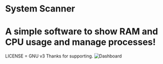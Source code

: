 # System Scanner
# A simple software to show RAM and CPU usage and manage processes!
LICENSE = GNU v3
Thanks for supporting.
![Dashboard](https://user-images.githubusercontent.com/60039159/72929994-b1953f80-3d39-11ea-9264-d454a255906e.PNG)
